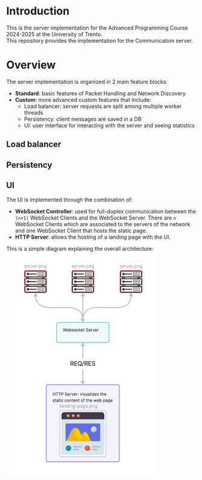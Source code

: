 # Introduction
This is the server implementation for the Advanced Programming Course 2024-2025 at the University of Trento.\
This repository provides the implementation for the Communication server.

# Overview
The server implementation is organized in 2 main feature blocks:

- **Standard**: basic features of Packet Handling and Network Discovery
- **Custom**: more advanced custom features that include:
    - Load balancer: server requests are split among multiple worker threads
    - Persistency: client messages are saved in a DB
    - UI: user interface for interacting with the server and seeing statistics

## Load balancer

## Persistency

## UI
The UI is implemented through the combination of:

- **WebSocket Controller**: used for full-duplex communication between the `(n+1)` WebSocket Clients and the WebSocket Server. There are `n` WebSocket Clients which are associated to the servers of the network and one WebSocket Client that hosts the static page.
- **HTTP Server**: allows the hosting of a landing page with the UI.

This is a simple diagram explaining the overall architecture:
<img src="./assets/diagram.png" width="400px"/>